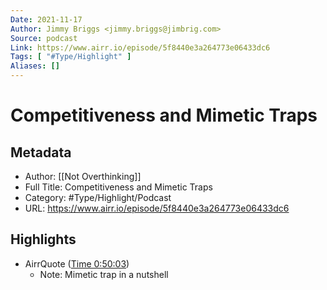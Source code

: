 ```yaml
---
Date: 2021-11-17
Author: Jimmy Briggs <jimmy.briggs@jimbrig.com>
Source: podcast
Link: https://www.airr.io/episode/5f8440e3a264773e06433dc6
Tags: [ "#Type/Highlight" ]
Aliases: []
---
```

# Competitiveness and Mimetic Traps

## Metadata
- Author: [[Not Overthinking]]
- Full Title: Competitiveness and Mimetic Traps
- Category: #Type/Highlight/Podcast
- URL: https://www.airr.io/episode/5f8440e3a264773e06433dc6

## Highlights
- AirrQuote ([Time 0:50:03](https://www.airr.io/quote/5fc5322cbb807d45f730a57a))
    - Note: Mimetic trap in a nutshell
